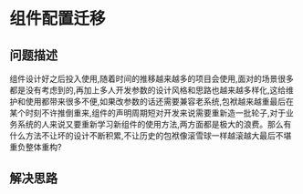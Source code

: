 # 组件配置迁移

## 问题描述

组件设计好之后投入使用,随着时间的推移越来越多的项目会使用,面对的场景很多都是没有考虑到的,再加上多人开发参数的设计风格和思路也越来越多样化,这给维护和使用都带来很多不便,如果改参数的话还需要兼容老系统,包袱越来越重最后在某个时刻不许推倒重来,组件的声明周期短对开发来说需要重新造一批轮子,对于业务系统的人来说又要重新学习新组件的使用方法,两方面都是极大的浪费。那么有什么方法不让坏的设计不断积累,不让历史的包袱像滚雪球一样越滚越大最后不堪重负整体重构?

## 解决思路

